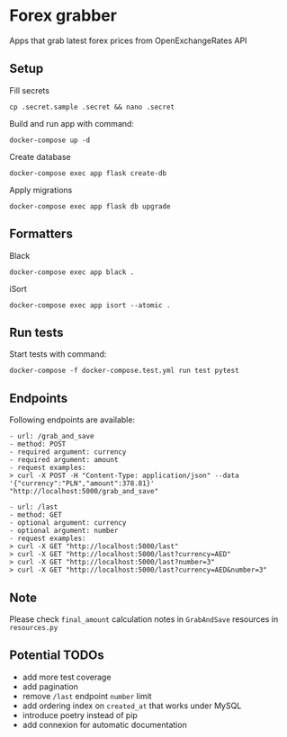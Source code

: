 # Forex grabber

Apps that grab latest forex prices from OpenExchangeRates API

## Setup

Fill secrets
```
cp .secret.sample .secret && nano .secret
```

Build and run app with command:
```
docker-compose up -d
```

Create database
```
docker-compose exec app flask create-db
```

Apply migrations
```
docker-compose exec app flask db upgrade
```

## Formatters

Black
```
docker-compose exec app black .
```

iSort
```
docker-compose exec app isort --atomic .
```

## Run tests

Start tests with command:
```
docker-compose -f docker-compose.test.yml run test pytest
```

## Endpoints

Following endpoints are available:

```
- url: /grab_and_save
- method: POST
- required argument: currency
- required argument: amount
- request examples:
> curl -X POST -H "Content-Type: application/json" --data '{"currency":"PLN","amount":378.81}' "http://localhost:5000/grab_and_save"
```

```
- url: /last
- method: GET
- optional argument: currency
- optional argument: number
- request examples:
> curl -X GET "http://localhost:5000/last"
> curl -X GET "http://localhost:5000/last?currency=AED"
> curl -X GET "http://localhost:5000/last?number=3"
> curl -X GET "http://localhost:5000/last?currency=AED&number=3"
```

## Note

Please check `final_amount` calculation notes in `GrabAndSave` resources in `resources.py`

## Potential TODOs

- add more test coverage
- add pagination
- remove `/last` endpoint `number` limit
- add ordering index on `created_at` that works under MySQL
- introduce poetry instead of pip
- add connexion for automatic documentation
